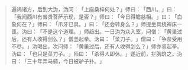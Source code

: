 > 遍谒诸方，后到大沩，沩问：​「上座桑梓何处？​」师曰：​「西川。​」曰：​「我闻西川有普贤菩萨示现，是否？​」师曰：​「今日得瞻慈相。​」曰：​「白象何在？​」师曰：​「爪牙已具。​」曰：​「还会转身么？​」师提坐具绕禅床一匝。沩曰：​「不是这个道理。​」师趋出。一日沩为众入室，问僧：​「黄巢过后，还有人收得剑么？​」僧竖起拳。沩曰：​「菜刀子。​」僧曰：​「争奈受用不尽。​」沩喝出。次问师：​「黄巢过后，还有人收得剑么？​」师亦竖起拳。沩曰：​「也只是菜刀子。​」师曰：​「杀得人即休。​」遂近前，拦胸筑之。沩曰：​「三十年弄马骑，今日被驴子扑。​」


